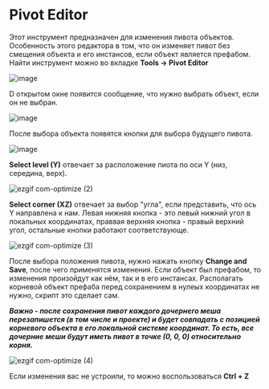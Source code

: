 # Pivot Editor

Этот инструмент предназначен для изменения пивота объектов. Особенность этого редактора в том, что он изменяет пивот без смещения объекта и его инстансов, если объект является префабом. 
Найти инструмент можно во вкладке **Tools -> Pivot Editor**

![image](https://github.com/user-attachments/assets/ea550604-7ecb-446a-9ff9-48b63d4e6af5)

D открытом окне появится сообщение, что нужно выбрать объект, если он не выбран.

![image](https://github.com/user-attachments/assets/7843b6bb-34e0-4e33-9092-7c268a1b33d1)

После выбора объекта появятся кнопки для выбора будущего пивота. 

![image](https://github.com/user-attachments/assets/d7d753da-becb-4eaa-9cf7-0494584bf70b)

**Select level (Y)** отвечает за расположение пиота по оси Y (низ, середина, верх). 

![ezgif com-optimize (2)](https://github.com/user-attachments/assets/6ef0c36e-8380-41d5-84b7-ca0887e10058)

**Select corner (XZ)** отвечает за выбор "угла", если представить, что ось Y направлена к нам. Левая нижняя кнопка - это левый нижний угол в локальных координатах, праввая верхняя кнопка - правый верхний угол, остальные кнопки работают соответствующе.

![ezgif com-optimize (3)](https://github.com/user-attachments/assets/70452984-054a-482d-98e1-ba5a5b3d76e8)

После выбора положения пивота, нужно нажать кнопку **Change and Save**, после чего применятся изменения. Если объект был префабом, то изменения произойдут как нём, так и в его инстансах. Располагать корневой объект префаба перед сохранением в нулеых координатах не нужно, скрипт это сделает сам.

***Важно - после сохранения пивот каждого дочернего меша перезапишется (в том числе и проекте) и будет совпадать с позицией корневого объекта в его локальной системе координат. То есть, все дочерние меши будут иметь пивот в точке (0, 0, 0) относительно корня.***

![ezgif com-optimize (4)](https://github.com/user-attachments/assets/08689422-61be-48fc-9098-3983acd1299f)

Если изменения вас не устроили, то можно воспользоваться **Ctrl + Z**

